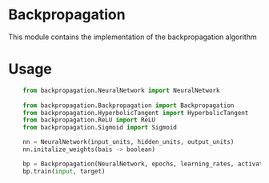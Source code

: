 # Backpropagation
This module contains the implementation of the backpropagation algorithm

# Usage
```python
    from backpropagation.NeuralNetwork import NeuralNetwork
    
    from backpropagation.Backpropagation import Backpropagation
    from backpropagation.HyperbolicTangent import HyperbolicTangent
    from backpropagation.ReLU import ReLU
    from backpropagation.Sigmoid import Sigmoid

    nn = NeuralNetwork(input_units, hidden_units, output_units)
    nn.initalize_weights(bais -> boolean)

    bp = Backpropagation(NeuralNetwork, epochs, learning_rates, activation_fuction)
    bp.train(input, target)
```